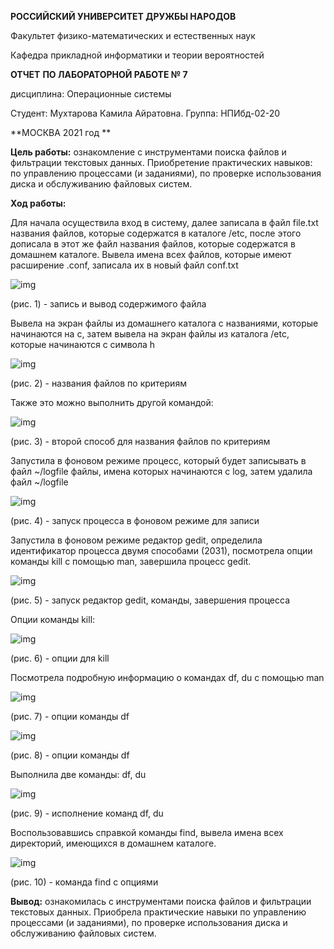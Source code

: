 **РОССИЙСКИЙ УНИВЕРСИТЕТ ДРУЖБЫ НАРОДОВ**



Факультет физико-математических и естественных наук



Кафедра прикладной информатики и теории вероятностей



**ОТЧЕТ** **ПО ЛАБОРАТОРНОЙ РАБОТЕ № 7**



дисциплина: Операционные системы






Студент: Мухтарова Камила Айратовна.
Группа: НПИбд-02-20





**МОСКВА 2021 год **



**Цель работы:** ознакомление с инструментами поиска файлов и фильтрации текстовых данных. Приобретение практических навыков: по управлению процессами (и заданиями), по проверке использования диска и обслуживанию файловых систем.

**Ход работы:**

Для начала осуществила вход в систему, далее записала в файл file.txt названия файлов, которые содержатся в каталоге /etc, после этого дописала в этот же файл названия файлов, которые содержатся в домашнем каталоге. Вывела имена всех файлов, которые имеют расширение .conf, записала их в новый файл conf.txt

![img](https://lh3.googleusercontent.com/fNGb4auGu-OMIbXBlEx3nyPyCIiTRDV_vSV4hgMnYsLCh64zbt9hO7GCjTzI-mv1E-yqeZufViKItMVetDSvboW19TtuRv8IuHlZnDRLH9lKm7dgv7MggF1XzbmgBEVnZDV_0l3o)

(рис. 1) - запись и вывод содержимого файла


Вывела на экран файлы из домашнего каталога с названиями, которые начинаются на с, затем вывела на экран файлы из каталога /etc, которые начинаются с символа h



![img](https://lh6.googleusercontent.com/tazjnr5GG86qC63wlpT9O1I5Fyu9ZJ4lxf5rmd3wjEVAwsSUYSpqH1zQhAOgbvQ28h1hI1shafKF8S4oaUBPf05DBDIDGA5Krx_EVvIN9Y-syDBjHn-qCgpzhqD_EuoS6BsepkwL)

(рис. 2) - названия файлов по критериям

Также это можно выполнить другой командой: 

![img](https://lh6.googleusercontent.com/JzuYE0ZrEvvusZS2brOQcivtBJzorwixhLg9ww5Nwk5sv4-ZeUy8gzKqV74bDditirFApPK3_el136bgGgrdqzokHDcxIGbvqG6SeuPuDbdajLEvZGpfArTlVgXKKOYrd4Hv6nxq)

(рис. 3) - второй способ для названия файлов по критериям



Запустила в фоновом режиме процесс, который будет записывать в файл ~/logfile файлы, имена которых начинаются с log, затем удалила файл ~/logfile



![img](https://lh6.googleusercontent.com/u-lKddKAx41ipPesLoTEzOBzBjw8zrISkK2t5O_lP5rVmlTIH7ubwbLdQr8X7uWCcKtb0xTrQguxYmyUvAaqrpR2lk0FQEx0hc2tE3M4bGkliHLBL6Rx1mAgzawrZLpUbir16TTO)



 (рис. 4) - запуск процесса в фоновом режиме для записи

Запустила в фоновом режиме редактор gedit, определила идентификатор процесса двумя способами (2031), посмотрела опции команды kill с помощью man, завершила процесс gedit. 



![img](https://lh3.googleusercontent.com/6LbD6rI2uoFyaefbXzwtR_qEcNH1LoSmM8uNByBF9amfd1l5xDUqiEyHK591BQRHt4fe7P77fO6rjNoxzG-Mo5dEFww7eUq_eC2AYb4V_PbUbGEJXw9Okp8iJy9bWdcBbKSRNNB7)



(рис. 5) - запуск редактор gedit, команды, завершения процесса 


Опции команды kill: 



![img](https://lh3.googleusercontent.com/tsCfN5SRalQpJOlzlotVC0XzmUE7symBodjstExqMGod5bmjHG2FXRO9Ca55Q8M2MeiVPrZL4v0YiltffYOTJBIlzMk3SuLXtn1jwoELNREu1mwI0EU5cWiJSuFJV73NTsMGT1aN)

(рис. 6) - опции для kill

Посмотрела подробную информацию о командах df, du с помощью man

![img](https://lh6.googleusercontent.com/Pg1N4yFneiTjCOkFlZH8QG8BVdWBzhHILO4lBaV6D7ljZN3s_2VHoqjsGuXRRMkoZCzA_B0UFroqX7jjg2eQ8ZwWInshsMageHOBtKf2_LwIis5eMdi0wZLOGbapcm5vnJ-6I-Cv)

(рис. 7) - опции команды df



![img](https://lh4.googleusercontent.com/jvdnKtiGHmtvj5FCbtTlDdvJjbQ-MM1lW3YxIzOgJzzNrP8G4sTOHjdLCeRFXvKzxX1jeUJRDLpEGTEeYH8soheViroFdkRaTLvW-h-kOf9SjagMuDZLaSifZ8t6IoVWgKHjxifM)

(рис. 8) - опции команды df



Выполнила две команды: df, du

![img](https://lh6.googleusercontent.com/8KVCLh_PKnQTwHc3ryRlMrWU3lKZS0xK49V9Q1JuKAE3XgrKHu24LJ9E7N4GTVxkrb_J_00uiklnMS0zyg7iymq5emdgHFDi_29XQjb0t29TSy-5LBqntfSKh-LyhR0VJ-MPAHeJ)



(рис. 9) - исполнение команд df, du



Воспользовавшись справкой команды find, вывела имена всех директорий, имеющихся в домашнем каталоге.



![img](https://lh5.googleusercontent.com/eiJpVguzBRkc0puKuaVcz1nQOdiMmsJAJTo7cvwDClY3FRovGJI_5bYEr_MYMpqNJ-KZ_1yLF-f3ZLTTn7K9fOjftW9dP3wydpCB_fg1hVYyJiLK8YIx-QSNEAt_UhE9aH9p0PjT)



(рис. 10) - команда find с опциями

**Вывод:** ознакомилась с инструментами поиска файлов и фильтрации текстовых данных. Приобрела практические навыки по управлению процессами (и заданиями), по проверке использования диска и обслуживанию файловых систем.